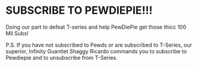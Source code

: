 # SUBSCRIBE TO PEWDIEPIE!!!
Doing our part to defeat T-series and help PewDiePie get those thicc 100 Mil Subs!

P.S. If you have not subscribed to Pewds or are subscribed to T-Series, our superior, Infinity Guantlet Shaggy Ricardo commands you to subscribe to Pewdiepie and to unsubscribe from T-Series. 
